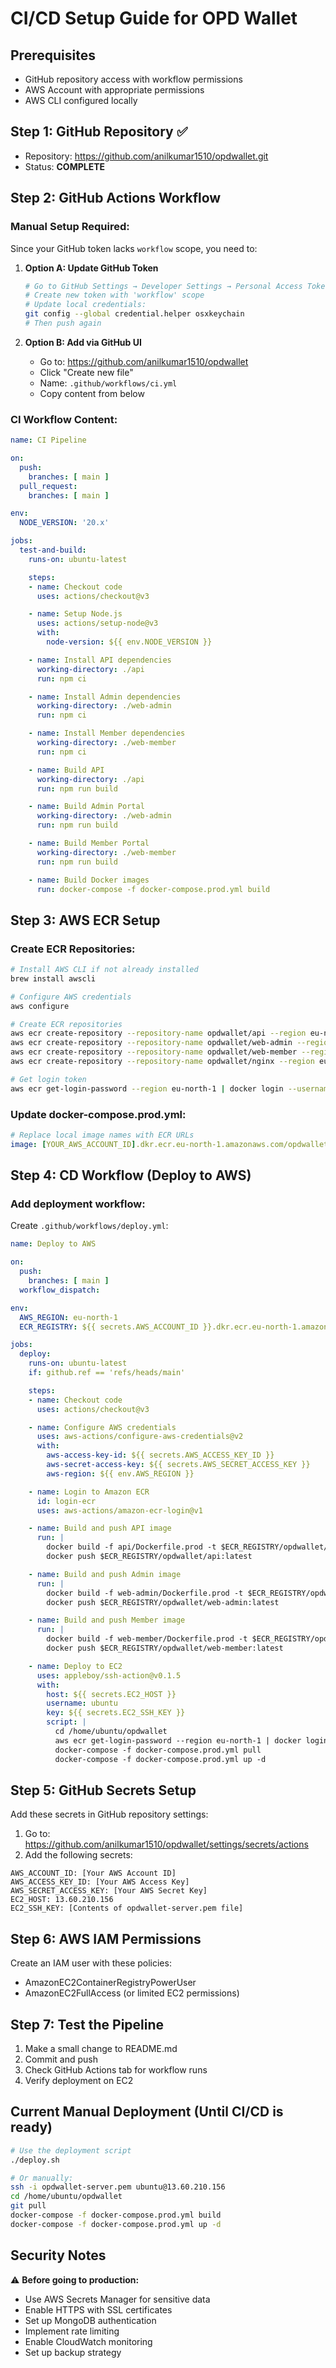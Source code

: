 # CI/CD Setup Guide for OPD Wallet

## Prerequisites
- GitHub repository access with workflow permissions
- AWS Account with appropriate permissions
- AWS CLI configured locally

## Step 1: GitHub Repository ✅
- Repository: https://github.com/anilkumar1510/opdwallet.git
- Status: **COMPLETE**

## Step 2: GitHub Actions Workflow

### Manual Setup Required:
Since your GitHub token lacks `workflow` scope, you need to:

1. **Option A: Update GitHub Token**
   ```bash
   # Go to GitHub Settings → Developer Settings → Personal Access Tokens
   # Create new token with 'workflow' scope
   # Update local credentials:
   git config --global credential.helper osxkeychain
   # Then push again
   ```

2. **Option B: Add via GitHub UI**
   - Go to: https://github.com/anilkumar1510/opdwallet
   - Click "Create new file"
   - Name: `.github/workflows/ci.yml`
   - Copy content from below

### CI Workflow Content:
```yaml
name: CI Pipeline

on:
  push:
    branches: [ main ]
  pull_request:
    branches: [ main ]

env:
  NODE_VERSION: '20.x'

jobs:
  test-and-build:
    runs-on: ubuntu-latest

    steps:
    - name: Checkout code
      uses: actions/checkout@v3

    - name: Setup Node.js
      uses: actions/setup-node@v3
      with:
        node-version: ${{ env.NODE_VERSION }}

    - name: Install API dependencies
      working-directory: ./api
      run: npm ci

    - name: Install Admin dependencies
      working-directory: ./web-admin
      run: npm ci

    - name: Install Member dependencies
      working-directory: ./web-member
      run: npm ci

    - name: Build API
      working-directory: ./api
      run: npm run build

    - name: Build Admin Portal
      working-directory: ./web-admin
      run: npm run build

    - name: Build Member Portal
      working-directory: ./web-member
      run: npm run build

    - name: Build Docker images
      run: docker-compose -f docker-compose.prod.yml build
```

## Step 3: AWS ECR Setup

### Create ECR Repositories:
```bash
# Install AWS CLI if not already installed
brew install awscli

# Configure AWS credentials
aws configure

# Create ECR repositories
aws ecr create-repository --repository-name opdwallet/api --region eu-north-1
aws ecr create-repository --repository-name opdwallet/web-admin --region eu-north-1
aws ecr create-repository --repository-name opdwallet/web-member --region eu-north-1
aws ecr create-repository --repository-name opdwallet/nginx --region eu-north-1

# Get login token
aws ecr get-login-password --region eu-north-1 | docker login --username AWS --password-stdin [YOUR_AWS_ACCOUNT_ID].dkr.ecr.eu-north-1.amazonaws.com
```

### Update docker-compose.prod.yml:
```yaml
# Replace local image names with ECR URLs
image: [YOUR_AWS_ACCOUNT_ID].dkr.ecr.eu-north-1.amazonaws.com/opdwallet/api:latest
```

## Step 4: CD Workflow (Deploy to AWS)

### Add deployment workflow:
Create `.github/workflows/deploy.yml`:

```yaml
name: Deploy to AWS

on:
  push:
    branches: [ main ]
  workflow_dispatch:

env:
  AWS_REGION: eu-north-1
  ECR_REGISTRY: ${{ secrets.AWS_ACCOUNT_ID }}.dkr.ecr.eu-north-1.amazonaws.com

jobs:
  deploy:
    runs-on: ubuntu-latest
    if: github.ref == 'refs/heads/main'

    steps:
    - name: Checkout code
      uses: actions/checkout@v3

    - name: Configure AWS credentials
      uses: aws-actions/configure-aws-credentials@v2
      with:
        aws-access-key-id: ${{ secrets.AWS_ACCESS_KEY_ID }}
        aws-secret-access-key: ${{ secrets.AWS_SECRET_ACCESS_KEY }}
        aws-region: ${{ env.AWS_REGION }}

    - name: Login to Amazon ECR
      id: login-ecr
      uses: aws-actions/amazon-ecr-login@v1

    - name: Build and push API image
      run: |
        docker build -f api/Dockerfile.prod -t $ECR_REGISTRY/opdwallet/api:latest ./api
        docker push $ECR_REGISTRY/opdwallet/api:latest

    - name: Build and push Admin image
      run: |
        docker build -f web-admin/Dockerfile.prod -t $ECR_REGISTRY/opdwallet/web-admin:latest ./web-admin
        docker push $ECR_REGISTRY/opdwallet/web-admin:latest

    - name: Build and push Member image
      run: |
        docker build -f web-member/Dockerfile.prod -t $ECR_REGISTRY/opdwallet/web-member:latest ./web-member
        docker push $ECR_REGISTRY/opdwallet/web-member:latest

    - name: Deploy to EC2
      uses: appleboy/ssh-action@v0.1.5
      with:
        host: ${{ secrets.EC2_HOST }}
        username: ubuntu
        key: ${{ secrets.EC2_SSH_KEY }}
        script: |
          cd /home/ubuntu/opdwallet
          aws ecr get-login-password --region eu-north-1 | docker login --username AWS --password-stdin ${{ env.ECR_REGISTRY }}
          docker-compose -f docker-compose.prod.yml pull
          docker-compose -f docker-compose.prod.yml up -d
```

## Step 5: GitHub Secrets Setup

Add these secrets in GitHub repository settings:

1. Go to: https://github.com/anilkumar1510/opdwallet/settings/secrets/actions
2. Add the following secrets:

```
AWS_ACCOUNT_ID: [Your AWS Account ID]
AWS_ACCESS_KEY_ID: [Your AWS Access Key]
AWS_SECRET_ACCESS_KEY: [Your AWS Secret Key]
EC2_HOST: 13.60.210.156
EC2_SSH_KEY: [Contents of opdwallet-server.pem file]
```

## Step 6: AWS IAM Permissions

Create an IAM user with these policies:
- AmazonEC2ContainerRegistryPowerUser
- AmazonEC2FullAccess (or limited EC2 permissions)

## Step 7: Test the Pipeline

1. Make a small change to README.md
2. Commit and push
3. Check GitHub Actions tab for workflow runs
4. Verify deployment on EC2

## Current Manual Deployment (Until CI/CD is ready)

```bash
# Use the deployment script
./deploy.sh

# Or manually:
ssh -i opdwallet-server.pem ubuntu@13.60.210.156
cd /home/ubuntu/opdwallet
git pull
docker-compose -f docker-compose.prod.yml build
docker-compose -f docker-compose.prod.yml up -d
```

## Security Notes

⚠️ **Before going to production:**
- Use AWS Secrets Manager for sensitive data
- Enable HTTPS with SSL certificates
- Set up MongoDB authentication
- Implement rate limiting
- Enable CloudWatch monitoring
- Set up backup strategy